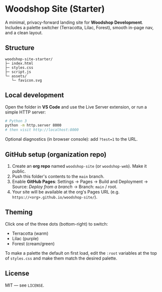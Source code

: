 # Woodshop Site (Starter)

A minimal, privacy-forward landing site for **Woodshop Development**. Includes a palette switcher (Terracotta, Lilac, Forest), smooth in-page nav, and a clean layout.

## Structure

```
woodshop-site-starter/
├─ index.html
├─ styles.css
├─ script.js
└─ assets/
   └─ favicon.svg
```

## Local development

Open the folder in **VS Code** and use the Live Server extension, or run a simple HTTP server:

```bash
# Python 3
python -m http.server 8000
# then visit http://localhost:8000
```

Optional diagnostics (in browser console): add `?test=1` to the URL.

## GitHub setup (organization repo)

1. Create an **org repo** named `woodshop-site` (or `woodshop-web`). Make it public.
2. Push this folder's contents to the `main` branch.
3. Enable **GitHub Pages**: Settings → Pages → Build and Deployment → Source: *Deploy from a branch* → Branch: `main` / root.
4. Your site will be available at the org's Pages URL (e.g. `https://<org>.github.io/woodshop-site/`).

## Theming

Click one of the three dots (bottom-right) to switch:
- Terracotta (warm)
- Lilac (purple)
- Forest (cream/green)

To make a palette the default on first load, edit the `:root` variables at the top of `styles.css` and make them match the desired palette.

## License

MIT — see `LICENSE`.
